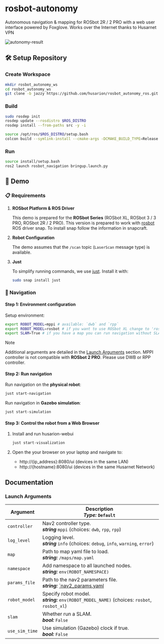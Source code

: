 # rosbot-autonomy

Autonomous navigation & mapping for ROSbot 2R / 2 PRO with a web user interface powered by Foxglove. Works over the Internet thanks to Husarnet VPN

![autonomy-result](https://github-readme-figures.s3.eu-central-1.amazonaws.com/rosbot/rosbot-autonomy/autonomy-result-foxglove.gif)

## 🛠️ Setup Repository

### Create Workspace

```bash
mkdir rosbot_autonomy_ws
cd rosbot_autonomy_ws
git clone -b jazzy https://github.com/husarion/rosbot_autonomy_ros.git src/rosbot_autonomy_ros
```

### Build

```bash
sudo rosdep init
rosdep update --rosdistro $ROS_DISTRO
rosdep install --from-paths src -y -i

source /opt/ros/$ROS_DISTRO/setup.bash
colcon build --symlink-install --cmake-args -DCMAKE_BUILD_TYPE=Release
```

### Run

```bash
source install/setup.bash
ros2 launch rosbot_navigation bringup.launch.py
```

## 🚀 Demo

### 📋 Requirements

1. **ROSbot Platform & ROS Driver**

    This demo is prepared for the **ROSbot Series** (ROSbot XL, ROSbot 3 / 3 PRO, ROSbot 2R / 2 PRO). This version is prepared to work with [rosbot](https://snapcraft.io/rosbot) ROS driver snap. To install snap follow the information in snapcraft.

2. **Robot Configuration**

    The demo assumes that the `/scan` topic (`LaserScan` message type) is available.

3. **Just**

    To simplify running commands, we use [just](https://github.com/casey/just). Install it with:

    ```bash
    sudo snap install just
    ```

### 🧭 Navigation

#### Step 1: Environment configuration

Setup environment:

```bash
export ROBOT_MODEL=mppi # available: `dwb` and `rpp`
export ROBOT_MODEL=rosbot # if you want to use ROSbot XL change to 'rosbot_xl'
export SLAM=True # if you have a map you can run navigation without SLAM
```

> [!NOTE]
> Additional arguments are detailed in the [Launch Arguments](#launch-arguments) section.
> MPPI controller is not compatible with **ROSbot 2 PRO**. Please use DWB or RPP controller.

#### Step 2: Run navigation

Run navigation on the **physical robot**:

```bash
just start-navigation
```

Run navigation in **Gazebo simulation**:

```bash
just start-simulation
```

#### Step 3: Control the robot from a Web Browser

1. Install and run husarion-webui

    ```bash
    just start-visualization
    ```

2. Open the your browser on your laptop and navigate to:

    - http://{ip_address}:8080/ui (devices in the same LAN)
    - http://{hostname}:8080/ui (devices in the same Husarnet Network)

## Documentation

### Launch Arguments

| Argument         | Description <br/> ***Type:*** `Default`                                                               |
| ---------------- | ----------------------------------------------------------------------------------------------------- |
| `controller`     | Nav2 controller type. <br/> ***string*** `mppi` (choices: `dwb`, `rpp`, `rpp`)                        |
| `log_level`      | Logging level. <br/> ***string*** `info` (choices: `debug`, `info`, `warning`, `error`)               |
| `map`            | Path to map yaml file to load. <br/> ***string:*** `/maps/map.yaml`                                   |
| `namespace`      | Add namespace to all launched nodes. <br/> ***string:*** `env(ROBOT_NAMESPACE)`                       |
| `params_file`    | Path to the nav2 parameters file. <br/> ***string:*** [`nav2_params.yaml](./rosbot_navigation/config/nav2_params.yaml) |
| `robot_model`    | Specify robot model. <br/> ***string:*** `env(ROBOT_MODEL_NAME)` (choices: `rosbot`, `rosbot_xl`)     |
| `slam`           | Whether run a SLAM. <br/> ***bool:*** `False`                                                         |
| `use_sim_time`   | Use simulation (Gazebo) clock if true. <br/> ***bool:*** `False`                                      |
